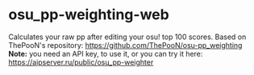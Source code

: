 # osu_pp-weighting-web
Calculates your raw pp after editing your osu! top 100 scores. Based on ThePooN's repository: https://github.com/ThePooN/osu-pp_weighting
**Note:** you need an API key, to use it, or you can try it here: https://aipserver.ru/public/osu_pp-weighter

